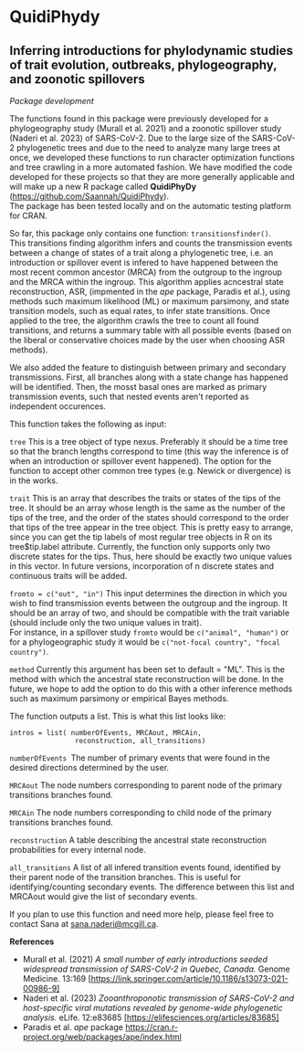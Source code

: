 # QuidiPhydy

## Inferring introductions for phylodynamic studies of trait evolution, outbreaks, phylogeography, and zoonotic spillovers

*Package development*


The functions found in this package were previously developed for a phylogeography study (Murall et al. 2021) and a zoonotic spillover study (Naderi et al. 2023) of SARS-CoV-2. Due to the large size of the SARS-CoV-2 phylogenetic trees and due to the need to analyze many large trees at once, we developed these functions to run character optimization functions and tree crawling in a more automated fashion. We have modified the code developed for these projects so that they are more generally applicable and will make up a new R package called **QuidiPhyDy** (https://github.com/Saannah/QuidiPhydy).  
The package has been tested locally and on the automatic testing platform for CRAN.

So far, this package only contains one function: `transitionsfinder()`.  
This transitions finding algorithm infers and counts the transmission events between a change of states of a trait along a phylogenetic tree, i.e. an introduction or spillover event is infered to have happened between the most recent common ancestor (MRCA) from the outgroup to the ingroup and the MRCA within the ingroup. This algorithm applies acncestral state reconstruction, ASR, (impmented in the *ape* package, Paradis et al.), using methods such maximum likelihood (ML) or maximum parsimony, and state transition models, such as equal rates, to infer state transitions. Once applied to the tree, the algorithm crawls the tree to count all found transitions, and returns a summary table with all possible events (based on the liberal or conservative choices made by the user when choosing ASR methods). 

We also added the feature to distinguish between primary and secondary transmissions. First, all branches along with a state change has happened will be identified. Then, the mosst basal ones are marked as primary transmission events, such that nested events aren't reported as independent occurences.


This function takes the following as input:

``` tree ```
This is a tree object of type nexus. Preferably it should be a time tree so that the branch lengths correspond to time (this way the inference is of when an introduction or spillover event happened). The option for the function to accept other common tree types (e.g. Newick or divergence) is in the works.

```trait```
This is an array that describes the traits or states of the tips of the tree. It should be an array whose length is the same as the number of the tips of the tree, and the order of the states should correspond to the order that tips of the tree appear in the tree object. This is pretty easy to arrange, since you can get the tip labels of most regular tree objects in R on its tree$tip.label attribute. Currently, the function only supports only two discrete states for the tips. Thus, here should be exactly two unique values in this vector. In future versions, incorporation of n discrete states and continuous traits will be added. 

```fromto = c("out", "in")```
This input determines the direction in which you wish to find transmission events between the outgroup and the ingroup. It should be an array of two, and should be compatible with the trait variable (should include only the two unique values in trait).  
For instance, in a spillover study `fromto` would be `c("animal", "human")` or for a phylogeographic study it would be `c("not-focal country", "focal country")`. 

```method```
Currently this argument has been set to default = "ML". This is the method with which the ancestral state reconstruction will be done. In the future, we hope to add the option to do this with a other inference methods such as maximum parsimony or empirical Bayes methods.

The function outputs a list. This is what this list looks like:

```
intros = list( numberOfEvents, MRCAout, MRCAin,
                reconstruction, all_transitions)
```
 ```numberOfEvents ```The number of primary events that were found in the desired directions determined by the user.

```MRCAout``` The node numbers corresponding to parent node of the primary transitions branches found.

 ```MRCAin``` The node numbers corresponding to child node of the primary transitions branches found.

```reconstruction``` A table describing the ancestral state reconstruction probabilities for every internal node.

```all_transitions``` A list of all infered transition events found, identified by their parent node of the transition branches. This is useful for identifying/counting secondary events. The difference between this list and MRCAout would give the list of secondary events.

If you plan to use this function and need more help, please feel free to contact Sana at sana.naderi@mcgill.ca.  

**References**  
- Murall et al. (2021) *A small number of early introductions seeded widespread transmission of SARS-CoV-2 in Quebec, Canada.* Genome Medicine. 13:169 [https://link.springer.com/article/10.1186/s13073-021-00986-9]  
- Naderi et al. (2023) *Zooanthroponotic transmission of SARS-CoV-2 and host-specific viral mutations revealed by genome-wide phylogenetic analysis.* eLife. 12:e83685 [https://elifesciences.org/articles/83685]  
- Paradis et al. *ape* package https://cran.r-project.org/web/packages/ape/index.html  


